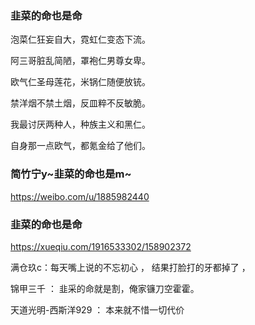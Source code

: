 ### 韭菜的命也是命

泡菜仁狂妄自大，霓虹仁变态下流。

阿三哥脏乱简陋，罩袍仁男尊女卑。

欧气仁圣母莲花，米锅仁随便放铳。

禁洋烟不禁土烟，反皿粹不反敏脆。

我最讨厌两种人，种族主义和黑仁。

自身那一点欧气，都氪金给了他们。

### 简竹宁y~韭菜的命也是m~
https://weibo.com/u/1885982440

### 韭菜的命也是命
https://xueqiu.com/1916533302/158902372

满仓玖c：每天嘴上说的不忘初心
，
结果打脸打的牙都掉了
，

锦甲三千
：
韭采的命就是割，俺家镰刀空霍霍。

天道光明-西斯洋929
：
本来就不惜一切代价

